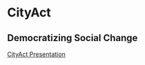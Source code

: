 # CityAct
## Democratizing Social Change 
[CityAct Presentation](https://app.pitch.com/app/presentation/034d4257-29d6-400f-9ae1-3a14cfaf0ecf/ebbaa01c-fcbb-4ef1-b739-a4c509b743da)
